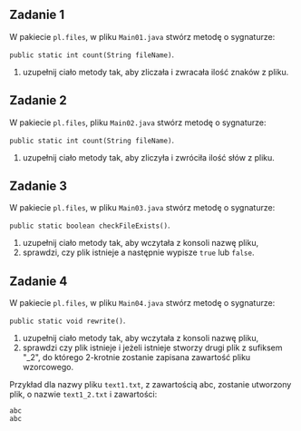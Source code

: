 ## Zadanie 1

W pakiecie `pl.files`, w pliku `Main01.java` stwórz metodę o sygnaturze:
 
 `public static int count(String fileName)`.

1. uzupełnij ciało metody tak, aby zliczała i zwracała ilość znaków z pliku.


## Zadanie 2

W pakiecie `pl.files`, pliku `Main02.java` stwórz metodę o sygnaturze:
 
 `public static int count(String fileName)`.

1. uzupełnij ciało metody tak, aby zliczyła i zwróciła ilość słów z pliku.


## Zadanie 3

W pakiecie `pl.files`, w pliku `Main03.java` stwórz metodę o sygnaturze:
 
 `public static boolean checkFileExists()`.

1. uzupełnij ciało metody tak, aby wczytała z konsoli nazwę pliku,
2. sprawdzi, czy plik istnieje a następnie wypisze `true` lub `false`.


## Zadanie 4

W pakiecie `pl.files`, w pliku `Main04.java` stwórz metodę o sygnaturze:
 
 `public static void rewrite()`.
 
1. uzupełnij ciało metody tak, aby wczytała z konsoli nazwę pliku,
2. sprawdzi czy plik istnieje i jeżeli istnieje stworzy drugi plik z sufiksem "_2",
 do którego 2-krotnie zostanie zapisana zawartość pliku wzorcowego.

Przykład dla nazwy pliku `text1.txt`, z zawartością abc, zostanie utworzony plik, o nazwie `text1_2.txt` i zawartości:
````
abc
abc
````
